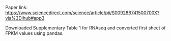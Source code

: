 Paper link: https://www.sciencedirect.com/science/article/pii/S009286741500700X?via%3Dihub#app3

Downloaded Supplementary Table 1 for RNAseq and converted first sheet of FPKM values using pandas.
